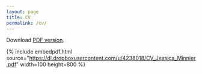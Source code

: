 ```yaml
---
layout: page
title: CV
permalink: /cv/
---
```


Download [PDF version](https://dl.dropboxusercontent.com/u/4238018/CV_Jessica_Minnier.pdf).

{% include embedpdf.html source="https://dl.dropboxusercontent.com/u/4238018/CV_Jessica_Minnier.pdf" width=100 height=800 %}
